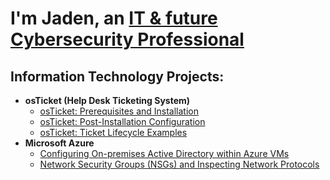 <h1> I'm Jaden, an <a href="https://www.linkedin.com/in/jaden-wright-301641347/">IT & future Cybersecurity Professional</a></h1>

<h2> Information Technology Projects:</h2>

- <b>osTicket (Help Desk Ticketing System)</b>
  - [osTicket: Prerequisites and Installation](https://github.com/ayeyocyber/osticket-prereqs)
  - [osTicket: Post-Installation Configuration](https://github.com/ayeyocyber/post-install-config)
  - [osTicket: Ticket Lifecycle Examples](https://github.com/ayeyocyber/ticket-lifecycle)
- <b>Microsoft Azure</b>
  - [Configuring On-premises Active Directory within Azure VMs](https://github.com/ayeyocyber/configure-ad)
  - [Network Security Groups (NSGs) and Inspecting Network Protocols](https://github.com/ayeyocyber/azure-network-protocols)
